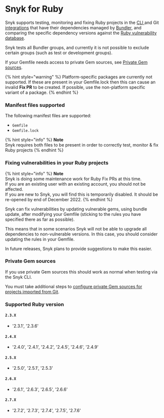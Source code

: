 # Snyk for Ruby

Snyk supports testing, monitoring and fixing Ruby projects in the [CLI ](../../../run-snyk/snyk-cli/)and Git [integrations](../../../integrate-with-snyk/) that have their dependencies managed by [Bundler](https://bundler.io/), and comparing the specific dependency versions against the [Ruby vulnerability database](https://snyk.io/vuln?type=rubygems).

Snyk tests all Bundler groups, and currently it is not possible to exclude certain groups (such as test or development groups).

If your Gemfile needs access to private Gem sources, see [Private Gem sources](snyk-for-ruby.md#private-gem-sources).

{% hint style="warning" %}
Platform-specific packages are currently not supported. If these are present in your Gemfile.lock then this can cause an invalid **Fix PR** to be created. If possible, use the non-platform specific variant of a package.
{% endhint %}

### Manifest files supported

The following manifest files are supported:

* `Gemfile`
* `Gemfile.lock`

{% hint style="info" %}
**Note**\
Snyk requires both files to be present in order to correctly test, monitor & fix Ruby projects
{% endhint %}

### Fixing vulnerabilities in your Ruby projects

{% hint style="info" %}
**Note**\
Snyk is doing some maintenance work for Ruby Fix PRs at this time.\
If you are an existing user with an existing account, you should not be affected.\
If you are new to Snyk, you will find this is temporarily disabled. It should be re-opened by end of December 2022.
{% endhint %}

Snyk can fix vulnerabilities by updating vulnerable gems, using bundle update, after modifying your Gemfile (sticking to the rules you have specified there as far as possible).

This means that in some scenarios Snyk will not be able to upgrade all dependencies to non-vulnerable versions. In this case, you should consider updating the rules in your Gemfile.

In future releases, Snyk plans to provide suggestions to make this easier.

### **Private Gem sources**

If you use private Gem sources this should work as normal when testing via the Snyk CLI.

You must take additional steps to [configure private Gem sources for projects imported from Git](https://docs.snyk.io/integrations/private-registry-integrations/private-gem-sources-for-ruby).

### Supported Ruby version

#### `2.3.X`

* '2.3.1', '2.3.6'

#### `2.4.X`

* '2.4.0', '2.4.1', '2.4.2', '2.4.5', '2.4.6', '2.4.9'

#### `2.5.X`

* '2.5.0', '2.5.1', '2.5.3'

#### `2.6.X`

* '2.6.1', '2.6.3', '2.6.5', '2.6.6'

#### `2.7.X`

* '2.7.2', '2.7.3', '2.7.4', '2.7.5', '2.7.6'
